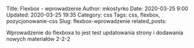Title: Flexbox - wprowadzenie
Author: mkostyrko
Date: 2020-03-25 9:00
Updated: 2020-03-25 19:35
Category: css
Tags: css, flexbox, pozycjonowanie-css
Slug: flexbox-wprowadzenie
related_posts: 

Wprowadzenie do flexboxa to jest test updatowania strony i dodawania nowych materiałów 2-2-2
